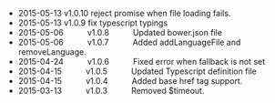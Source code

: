 * 2015-05-13   v1.0.10  reject promise when file loading fails.
* 2015-05-13   v1.0.9   fix typescript typings
* 2015-05-06   v1.0.8   Updated bower.json file 
* 2015-05-06   v1.0.7   Added addLanguageFile and removeLanguage. 
* 2015-04-24   v1.0.6   Fixed error when fallback is not set  
* 2015-04-15   v1.0.5   Updated Typescript definition file  
* 2015-04-15   v1.0.4   Added base href tag support.  
* 2015-03-13   v1.0.3   Removed $timeout.  